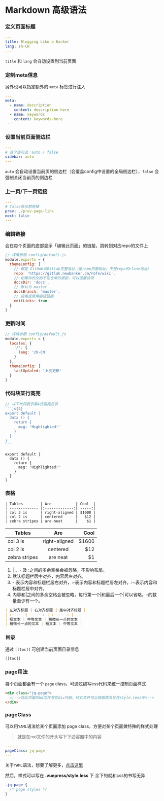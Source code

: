 Markdown 高级语法
=================

### 定义页面标题

```yaml
---
title: Blogging Like a Hacker
lang: zh-CN
---
```
`title` 和 `lang` 会自动设置到当前页面

### 定制meta信息

另外也可以指定额外的 `meta` 标签进行注入

```yaml
---
meta:
  - name: description
    content: description-here
  - name: keywords
    content: keywords-here
---
```

### 设置当前页面侧边栏

```yaml
---
# 连个值可选：auto / false
sidebar: auto
---
```

`auto` 会自动设置当前页的侧边栏（会覆盖config中设置的全局侧边栏），`false` 会强制关闭当前页的侧边栏


### 上一页/下一页链接

```yaml
---
# false表示禁用掉
prev: ./prev-page-link
next: false
---
```

### 编辑链接

会在每个页面的底部显示「编辑此页面」的链接，跳转到对应repo的文件上
```js
// 详情参照 config/default.js
module.exports = {
  themeConfig: {
    // 假定 GitHub或GitLab完整地址（是repo页面地址，不是repo的clone地址）
    repo: 'https://gitlab.newbanker.cn/nbfe/wiki',
    // 如果你的文档不在仓库的根部，可以设置该项
    docsDir: 'docs',
    // 默认为 master
    docsBranch: 'master',
    // 启用或禁用编辑链接
    editLinks: true
  }
}
```

### 更新时间

```js
// 详情参照 config/default.js
module.exports = {
  locales: {
    '/': {
      lang: 'zh-CN'
    }
  },
  themeConfig: {
    lastUpdated: '上次更新'
  }
}
```


### 代码块某行高亮

````js
// 以下代码表示第4行高亮显示
```js{4}
export default {
  data () {
    return {
      msg: 'Highlighted!'
    }
  }
}
```
````

``` js{4}
export default {
  data () {
    return {
      msg: 'Highlighted!'
    }
  }
}
```

### 表格

```
| Tables        | Are           | Cool  |
| ------------- |:-------------:| -----:|
| col 3 is      | right-aligned | $1600 |
| col 2 is      | centered      |   $12 |
| zebra stripes | are neat      |    $1 |
```

| Tables        | Are           | Cool  |
| ------------- |:-------------:| -----:|
| col 3 is      | right-aligned | $1600 |
| col 2 is      | centered      |   $12 |
| zebra stripes | are neat      |    $1 |

1. | 、- 及 :之间的多余空格会被忽略，不影响布局。
2. 默认标题栏居中对齐，内容居左对齐。
3. -:表示内容和标题栏居右对齐，:-表示内容和标题栏居左对齐，:-:表示内容和标题栏居中对齐。
4. 内容和|之间的多余空格会被忽略，每行第一个|和最后一个|可以省略，-的数量至少有一个。

```md
| 左对齐标题 | 右对齐标题 | 居中对齐标题 |
| :------| ------: | :------: |
| 短文本 | 中等文本 | 稍微长一点的文本 |
| 稍微长一点的文本 | 短文本 | 中等文本 |
```

### 目录

通过 `[[toc]]` 可创建当前页面目录信息

<!-- [[toc]] -->

```bash
[[toc]]
```

<!-- [[toc]] -->


### page用法

每个页面都会有一个 `page` class，可通过编写css代码来统一控制页面样式

```html
<div class="jq-page">
  <!-->将此页面的md文件写在div内部，样式文件可以依据类名写在style.less中<-->
</div>
```

### pageClass

可以用`YAML`语法给某个页面添加 page class，方便对某个页面做特殊的样式处理

> 就是在md文件的开头写下下述容器中的内容

```yaml
---
pageClass: jq-page
---
```

关于`YAML`语法，想要了解更多，[点击这里](../related/yaml.md)

然后，样式可以写在 **.vuepress/style.less** 下 余下的就和css的书写无异

```css
.jq-page {
  /* page styles */
}
```
